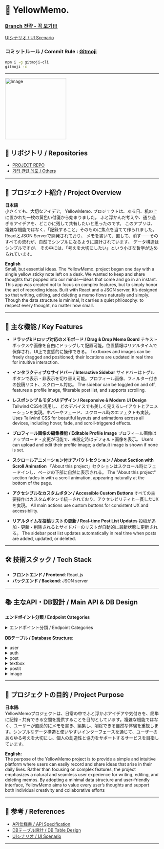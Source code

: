 # 📝 YellowMemo.
### [Branch 전략 - 꼭 보기!!!](https://github.com/girlznight/Project-GirzDay-react-repo/blob/main/README.md)

[UIシナリオ / UI Scenario](https://www.figma.com/design/bHP3cXgSJ24emyrV1yNXRT/Untitled?node-id=0-1&t=94VpRgeA6CHY3eCb-1)

### コミットルール / Commit Rule : [Gitmoji](https://gitmoji.dev/)

```bash
npm i -g gitmoji-cli     
gitmoji -c
```

---

<img alt="Image" src="https://github.com/user-attachments/assets/d91eb918-1423-4869-a666-5c2476aa4e3e" width="200" height="200"/>

  
## 🔗 リポジトリ / Repositories

- [PROJECT REPO](https://github.com/girlznight/Project-GirzDay-react-repo)
- [기타 관련 레포 / Others](#)

---

## 📖 プロジェクト紹介 / Project Overview

**日本語**  
小さくても、大切なアイデア。
YellowMemo. プロジェクトは、ある日、机の上に置かれた一枚の黄色い付箋から始まりました。
ふと浮かんだ考えや、通り過ぎるアイデアを、どこかに残して共有したいと思ったのです。
このアプリは、複雑な機能ではなく、「記録すること」そのものに焦点を当てて作られました。
ReactとJSON Serverで開発されており、
メモを書いて、直して、消す——そのすべての流れが、自然でシンプルになるように設計されています。
データ構造はシンプルですが、
その中には、「考えを大切にしたい」という小さな哲学が込められています。

**English**  
Small, but essential ideas.
The YellowMemo. project began one day with a single yellow sticky note left on a desk.
We wanted to keep and share thoughts that popped into our minds—ideas that come and go in an instant.
This app was created not to focus on complex features, but to simply honor the act of recording ideas.
Built with React and a JSON server,
It’s designed so that writing, editing, and deleting a memo flows naturally and simply.
Though the data structure is minimal,
It carries a quiet philosophy: to respect every thought, no matter how small.

---

## 🌟 主な機能 / Key Features
- **ドラッグ&ドロップ対応のメモボード / Drag & Drop Memo Board**
テキストボックスや画像を自由にドラッグして配置可能。位置情報はリアルタイムで保存され、UI上で直感的に操作できる。
Textboxes and images can be freely dragged and positioned; their locations are updated in real time for intuitive interaction.

- **インタラクティブなサイドバー / Interactive Sidebar**
サイドバーはトグルボタンで表示・非表示を切り替え可能。プロフィール画像、フィルター付きの投稿リスト、スクロール対応。
The sidebar can be toggled on and off, features a profile image, filterable post list, and supports scrolling.

- **レスポンシブ＆モダンUIデザイン / Responsive & Modern UI Design**
Tailwind CSSを活用し、どのデバイスでも美しく見えるレイアウトとアニメーションを実現。ホバーやフェード、スクロール時のエフェクトも実装。
Uses Tailwind CSS for beautiful layouts and animations across all devices, including hover, fade, and scroll-triggered effects.

- **プロフィール画像の編集機能 / Editable Profile Image**
プロフィール画像はアップロード・変更が可能で、未設定時はデフォルト画像を表示。
Users can upload and edit their profile image; a default image is shown if none is set.

- **スクロールアニメーション付きアバウトセクション / About Section with Scroll Animation**
「About this project」セクションはスクロール時にフェードインし、ページの下部に自然に表示される。
The "About this project" section fades in with a scroll animation, appearing naturally at the bottom of the page.

- **アクセシブルなカスタムボタン / Accessible Custom Buttons**
すべての主要操作はカスタムボタンで統一されており、アクセシビリティと一貫したUXを実現。
All main actions use custom buttons for consistent UX and accessibility.

- **リアルタイムな投稿リストの更新 / Real-time Post List Updates**
投稿が追加・更新・削除されるとサイドバーのリストが自動的に最新状態に更新される。
The sidebar post list updates automatically in real time when posts are added, updated, or deleted.

---

## 🛠 技術スタック / Tech Stack

- **フロントエンド / Frontend**: React.js 
- **バックエンド / Backend**: JSON server

---

## 📚 主なAPI・DB設計 / Main API & DB Design

**エンドポイント分類 / Endpoint Categories**  


<details>
<summary>エンドポイント分類 / Endpoint Categories</summary>

- GET /user/:id      // 사용자 정보 조회 (Get user info)
- PATCH /user/:id     // 프로필 이미지 등 사용자 정보 수정 (Update user profile)
- GET /post        // 전체 포스트 목록 조회 (Get all posts)
- GET /post/:id      // 특정 포스트 조회 (Get post by id)
- POST /post        // 포스트 생성 (Create new post)
- GET /textbox?postId=:id // 특정 포스트의 텍스트박스 목록 조회 (Get textboxes for a post)
- POST /textbox      // 텍스트박스 생성 (Create textbox)
- GET /image?postId=:id  // 특정 포스트의 이미지 목록 조회 (Get images for a post)
- POST /image       // 이미지 생성 (Create image)
- GET /auth        // 인증 정보 조회 (Get auth info)
- POST /auth       // 인증 정보 생성 (Create auth info)
そのほか必要に応じてエンドポイント追加 (Other endpoints as needed)
</details>
  
**DBテーブル / Database Structure**:  
<details>
<summary>user</summary>

| Field     | Type   | Description                   |
|-----------|--------|-------------------------------|
| id        | number | Unique user ID                |
| loginId   | string | Login ID                      |
| profile   | string | Profile image (Base64 format) |

</details>

<details>
<summary>auth</summary>

| Field     | Type   | Description                       |
|-----------|--------|-----------------------------------|
| id        | number | Unique auth ID                    |
| password  | string | Password                          |
| userId    | number | Linked user ID (foreign key)      |

</details>

<details>
<summary>post</summary>

| Field     | Type   | Description                       |
|-----------|--------|-----------------------------------|
| id        | number | Unique post ID                    |
| userId    | number | Author's user ID (foreign key)    |

</details>

<details>
<summary>textbox</summary>

| Field     | Type   | Description                       |
|-----------|--------|-----------------------------------|
| id        | number | Unique textbox ID                 |
| x         | number | X position                        |
| y         | number | Y position                        |
| postId    | number | Parent post ID (foreign key)      |
| content   | string | Text content                      |

</details>

<details>
<summary>postit</summary>

| Field     | Type   | Description                       |
|-----------|--------|-----------------------------------|
| id        | number | Unique post-it ID                 |
| x         | number | X position                        |
| y         | number | Y position                        |
| z         | number | Z-index (stacking order)          |
| postId    | number | Parent post ID (foreign key)      |
| content   | string | Memo content                      |
| userId    | number | Author's user ID (foreign key)    |

</details>

<details>
<summary>image</summary>

| Field     | Type   | Description                       |
|-----------|--------|-----------------------------------|
| id        | number | Unique image ID                   |
| x         | number | X position                        |
| y         | number | Y position                        |
| z         | number | Z-index (stacking order)          |
| postId    | number | Parent post ID (foreign key)      |
| src       | string | Image source (Base64 format)      |
| userId    | number | Uploader's user ID (foreign key)  |

</details>

---

## 🎯 プロジェクトの目的 / Project Purpose

**日本語:**  
YellowMemoプロジェクトは、日常の中でふと浮かぶアイデアや気付きを、簡単に記録・共有できる空間を提供することを目的としています。複雑な機能ではなく、ユーザーが直感的にメモを書き、編集し、削除できる自然な体験を重視します。シンプルなデータ構造と使いやすいインターフェースを通じて、ユーザーのあらゆる考えを大切にし、個人の創造性と協力をサポートするサービスを目指しています。

**English:**  
The purpose of the YellowMemo project is to provide a simple and intuitive platform where users can easily record and share ideas that arise in their daily lives. Rather than focusing on complex features, the project emphasizes a natural and seamless user experience for writing, editing, and deleting memos. By adopting a minimal data structure and user-friendly interface, YellowMemo aims to value every user’s thoughts and support both individual creativity and collaborative efforts

---

## 📎 参考 / References

- [API仕様書 / API Specification](https://www.notion.so/207052ad29dc8064b4b6c6c46db69f2d?source=copy_link)
- [DBテーブル設計 / DB Table Design](https://www.notion.so/DB-207052ad29dc80b1b986f21b748014ad?source=copy_link)
- [UIシナリオ / UI Scenario](https://www.figma.com/design/bHP3cXgSJ24emyrV1yNXRT/Untitled?node-id=0-1&t=94VpRgeA6CHY3eCb-1)

---
